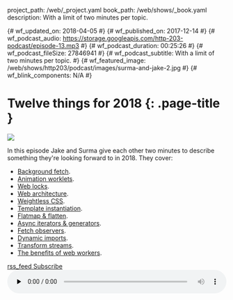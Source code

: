 project_path: /web/_project.yaml
book_path: /web/shows/_book.yaml
description: With a limit of two minutes per topic.

{# wf_updated_on: 2018-04-05 #}
{# wf_published_on: 2017-12-14 #}
{# wf_podcast_audio: https://storage.googleapis.com/http-203-podcast/episode-13.mp3 #}
{# wf_podcast_duration: 00:25:26 #}
{# wf_podcast_fileSize: 27846941 #}
{# wf_podcast_subtitle: With a limit of two minutes per topic. #}
{# wf_featured_image: /web/shows/http203/podcast/images/surma-and-jake-2.jpg #}
{# wf_blink_components: N/A #}

# Twelve things for 2018 {: .page-title }

<img src="/web/shows/http203/podcast/images/surma-and-jake-2.jpg" class="attempt-right">

In this episode Jake and Surma give each other two minutes to describe something they're looking
forward to in 2018. They cover:

* [Background fetch](https://github.com/WICG/background-fetch).
* [Animation worklets](https://github.com/WICG/animation-worklet).
* [Web locks](https://github.com/inexorabletash/web-locks/).
* [Web architecture](https://dassur.ma/things/120fps/).
* [Weightless CSS](https://drafts.csswg.org/selectors-4/#is).
* [Template
  instantiation](https://github.com/w3c/webcomponents/blob/gh-pages/proposals/Template-Instantiation.md).
* [Flatmap & flatten](https://github.com/tc39/proposal-flatMap).
* [Async iterators & generators](https://jakearchibald.com/2017/async-iterators-and-generators/).
* [Fetch observers](https://github.com/whatwg/fetch/issues/607).
* [Dynamic imports](/web/updates/2017/11/dynamic-import).
* [Transform streams](https://streams.spec.whatwg.org/#ts).
* [The benefits of web workers](https://dassur.ma/things/120fps/).

<a href="http://feeds.feedburner.com/Http203Podcast">
  <span class="material-icons">rss_feed</span>
  Subscribe
</a>

<audio style="width: 100%" src="https://storage.googleapis.com/http-203-podcast/episode-13.mp3" controls preload="none">
